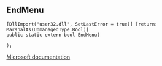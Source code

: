 ## EndMenu

```
[DllImport("user32.dll", SetLastError = true)] [return: MarshalAs(UnmanagedType.Bool)]
public static extern bool EndMenu(
   
);
```

[Microsoft documentation](https://docs.microsoft.com/en-us/windows/win32/api/winuser/nf-winuser-endmenu)
